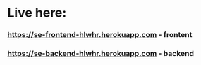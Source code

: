 
# Live here:
### https://se-frontend-hlwhr.herokuapp.com - frontent
### https://se-backend-hlwhr.herokuapp.com - backend
